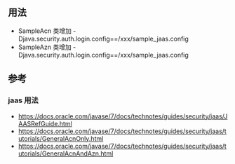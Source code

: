 ## 用法
- SampleAcn 类增加 -Djava.security.auth.login.config==/xxx/sample_jaas.config
- SampleAzn 类增加 -Djava.security.auth.login.config==/xxx/sample_jaas.config

## 参考
### jaas 用法
- https://docs.oracle.com/javase/7/docs/technotes/guides/security/jaas/JAASRefGuide.html
- https://docs.oracle.com/javase/7/docs/technotes/guides/security/jaas/tutorials/GeneralAcnOnly.html
- https://docs.oracle.com/javase/7/docs/technotes/guides/security/jaas/tutorials/GeneralAcnAndAzn.html
